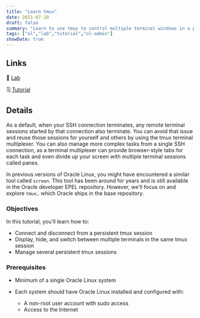```yaml
---
title: "Learn tmux"
date: 2021-07-20
draft: false
summary: "Learn to use tmux to control multiple terminal windows in a persistent session on Oracle Linux."
tags: ["ol","lab","tutorial","ol-admin"]
showDate: true
---
```


## Links

:crescent_moon: [Lab](https://luna.oracle.com/lab/4dda7413-1a31-47bf-96c1-8fa6c306dc6b)

:spiral_notepad: [Tutorial](https://docs.oracle.com/en/learn/ol-tmux)

## Details

As a default, when your SSH connection terminates, any remote terminal sessions started by that connection also terminate. You can avoid that issue and reuse those sessions for yourself and others by using the tmux terminal multiplexer. You can also manage more complex tasks from a single SSH connection, as a terminal multiplexer can provide browser-style tabs for each task and even divide up your screen with multiple terminal sessions called panes.

In previous versions of Oracle Linux, you might have encountered a similar tool called `screen`. This tool has been around for years and is still available in the Oracle developer EPEL repository. However, we'll focus on and explore `tmux,` which Oracle ships in the base repository.

### Objectives

In this tutorial, you'll learn how to:

   - Connect and disconnect from a persistent tmux session
   - Display, hide, and switch between multiple terminals in the same tmux session
   - Manage several persistent tmux sessions

### Prerequisites

- Minimum of a single Oracle Linux system

- Each system should have Oracle Linux installed and configured with:
    - A non-root user account with sudo access
    - Access to the Internet

